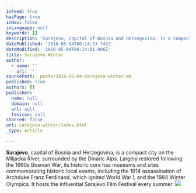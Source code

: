 ```yaml
---
inFeed: true
hasPage: true
inNav: false
inLanguage: null
keywords: []
description: 'Sarajevo, capital of Bosnia and Herzegovina, is a compact city on the Miljacka River, surrounded by the Dinaric Alps. Largely restored following the 1990s Bosnian War, its historic core has museums and sites commemorating historic local events, including the 1914 assassination of Archduke Franz Ferdinand, which ignited World War I, and the 1984 Winter Olympics. It hosts the influential Sarajevo Film Festival every summer.'
datePublished: '2016-05-04T00:14:33.743Z'
dateModified: '2016-05-04T00:14:01.906Z'
title: Sarajevo Winter
author:
  - name: ''
    url: ''
sourcePath: _posts/2016-05-04-sarajevo-winter.md
published: true
authors: []
publisher:
  name: null
  domain: null
  url: null
  favicon: null
starred: false
url: sarajevo-winter/index.html
_type: Article

---
```

**Sarajevo**, capital of Bosnia and Herzegovina, is a compact city on the Miljacka River, surrounded by the Dinaric Alps. Largely restored following the 1990s Bosnian War, its historic core has museums and sites commemorating historic local events, including the 1914 assassination of Archduke Franz Ferdinand, which ignited World War I, and the 1984 Winter Olympics. It hosts the influential Sarajevo Film Festival every summer.
![](https://the-grid-user-content.s3-us-west-2.amazonaws.com/72734941-39d5-4fa5-b960-f39a6380d0d7.jpg)